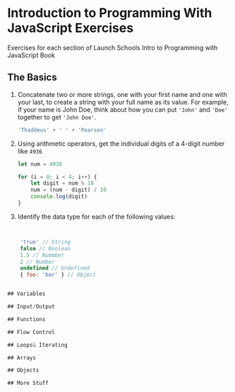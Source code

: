 # Introduction to Programming With JavaScript Exercises
Exercises for each section of Launch Schools Intro to Programming with JavaScript Book

## The Basics
1. Concatenate two or more strings, one with your first name and one with your last, to create a string with your full name as its value. For example, if your name is John Doe, think about how you can put `'John'` and `'Doe'` together to get `'John Doe'`.

    ```javascript
    'Thaddeus' + ' ' + 'Pearson'
    ```

1. Using arithmetic operators, get the individual digits of a 4-digit number like `4936`

    ```javascript
    let num = 4936

    for (i = 0; i < 4; i++) {
        let digit = num % 10
        num = (num - digit) / 10
        console.log(digit)
    }
    ```

1. Identify the data type for each of the following values:

```javascript


    'true' // String
    false // Boolean
    1.5 // Nummber
    2 // Number
    undefined // Undefined
    { foo: 'bar' } // Object


## Variables

## Input/Output

## Functions

## Flow Control

## Loops& Iterating

## Arrays

## Objects

## More Stuff